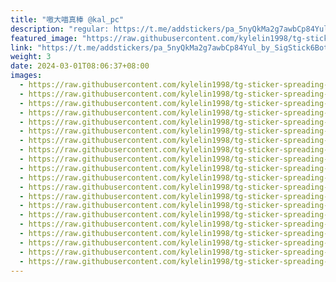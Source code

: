 ```yaml
---
title: "嗷大喵真棒 @kal_pc"
description: "regular: https://t.me/addstickers/pa_5nyQkMa2g7awbCp84Yul_by_SigStick6Bot"
featured_image: "https://raw.githubusercontent.com/kylelin1998/tg-sticker-spreading-worldwide-images/main/img/67cfcd1e-ad5e-40bb-b73e-934ba24ec162.jpg"
link: "https://t.me/addstickers/pa_5nyQkMa2g7awbCp84Yul_by_SigStick6Bot"
weight: 3
date: 2024-03-01T08:06:37+08:00
images:
  - https://raw.githubusercontent.com/kylelin1998/tg-sticker-spreading-worldwide-images/main/img/67cfcd1e-ad5e-40bb-b73e-934ba24ec162.jpg
  - https://raw.githubusercontent.com/kylelin1998/tg-sticker-spreading-worldwide-images/main/img/3d6c69ba-1b5a-4eff-a48f-34abd456bf43.jpg
  - https://raw.githubusercontent.com/kylelin1998/tg-sticker-spreading-worldwide-images/main/img/a528984c-2f64-4d42-8279-66e4bc399687.jpg
  - https://raw.githubusercontent.com/kylelin1998/tg-sticker-spreading-worldwide-images/main/img/ba65ada3-2d7e-4cfe-874f-563d7d93107c.jpg
  - https://raw.githubusercontent.com/kylelin1998/tg-sticker-spreading-worldwide-images/main/img/61026e97-27bb-468c-b3f1-ad2173df4b55.jpg
  - https://raw.githubusercontent.com/kylelin1998/tg-sticker-spreading-worldwide-images/main/img/7c31667c-b914-4575-9291-e216793a0cf6.jpg
  - https://raw.githubusercontent.com/kylelin1998/tg-sticker-spreading-worldwide-images/main/img/97619e64-48b0-475f-a6f3-0c4eec3034ab.jpg
  - https://raw.githubusercontent.com/kylelin1998/tg-sticker-spreading-worldwide-images/main/img/2fa1685b-c9f9-4c19-8d1d-373bd7cb5d1b.jpg
  - https://raw.githubusercontent.com/kylelin1998/tg-sticker-spreading-worldwide-images/main/img/60a89972-0327-42d9-bbee-9d0982557754.jpg
  - https://raw.githubusercontent.com/kylelin1998/tg-sticker-spreading-worldwide-images/main/img/6350fdf9-7a73-4762-87f0-ffe387ad6b85.jpg
  - https://raw.githubusercontent.com/kylelin1998/tg-sticker-spreading-worldwide-images/main/img/0da2bc6d-3739-4cb0-9075-f164849048fe.jpg
  - https://raw.githubusercontent.com/kylelin1998/tg-sticker-spreading-worldwide-images/main/img/4e6ddd25-966f-4dad-9fc0-0f3d24d4aa0c.jpg
  - https://raw.githubusercontent.com/kylelin1998/tg-sticker-spreading-worldwide-images/main/img/6f7628d6-5211-4d9c-ba47-d8f55ea5087a.jpg
  - https://raw.githubusercontent.com/kylelin1998/tg-sticker-spreading-worldwide-images/main/img/d2ede07a-0363-45a5-8eb0-e046bd47c0dd.jpg
  - https://raw.githubusercontent.com/kylelin1998/tg-sticker-spreading-worldwide-images/main/img/b75c1546-37a0-4e8a-aea0-bfdfd8e72efa.jpg
  - https://raw.githubusercontent.com/kylelin1998/tg-sticker-spreading-worldwide-images/main/img/0a0fb7d9-af62-4887-b0e8-4fb3518ca9e2.jpg
  - https://raw.githubusercontent.com/kylelin1998/tg-sticker-spreading-worldwide-images/main/img/b5257d1b-a471-459b-b74c-cf53a06c95ae.jpg
  - https://raw.githubusercontent.com/kylelin1998/tg-sticker-spreading-worldwide-images/main/img/27491c98-d854-4cff-87fc-aba70960a0ec.jpg
  - https://raw.githubusercontent.com/kylelin1998/tg-sticker-spreading-worldwide-images/main/img/19838c92-5141-42df-9a14-bbd0556c323e.jpg
  - https://raw.githubusercontent.com/kylelin1998/tg-sticker-spreading-worldwide-images/main/img/c3ec4c30-048c-4798-bae0-fff72c8998b7.jpg
---
```

